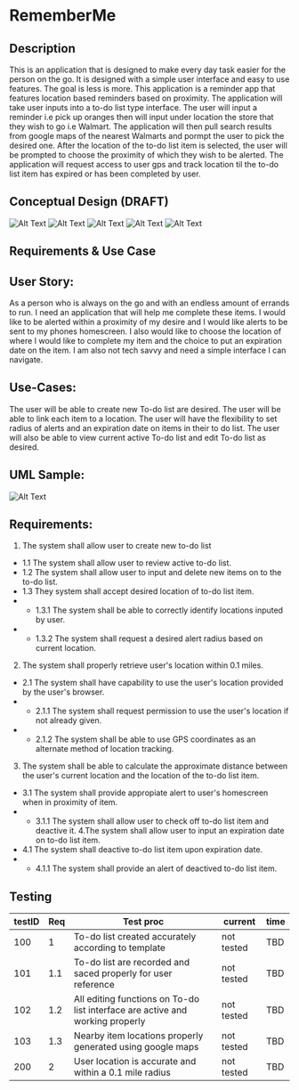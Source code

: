 # RememberMe

## Description
This is an application that is designed to make every day task easier for the person on the go. It is designed with a simple user interface and easy to use features. The goal is less is more. This application is a reminder app that features location based reminders based on proximity. The application will take user inputs into a to-do list type interface. The user will input a reminder i.e pick up oranges then will input under location the store that they wish to go i.e Walmart. The application will then pull search results from google maps of the nearest Walmarts and pormpt the user to pick the desired one. After the location of the to-do list item is selected, the user will be prompted to choose the proximity of which they wish to be alerted. The application will request access to user gps and track location til the to-do list item has expired or has been completed by user.

## Conceptual Design (DRAFT)
![Alt Text](https://github.com/Syndikin/RememberMe/blob/main/WireFrame1.JPG)
![Alt Text](https://github.com/Syndikin/RememberMe/blob/main/WireFrame2.JPG)
![Alt Text](https://github.com/Syndikin/RememberMe/blob/main/WireFrame3.JPG)
![Alt Text](https://github.com/Syndikin/RememberMe/blob/main/WireFrame4.JPG)
![Alt Text](https://github.com/Syndikin/RememberMe/blob/main/WireFrame5.JPG)

## Requirements & Use Case

## User Story:
As a person who is always on the go and with an endless amount of errands to run. 
I need an application that will help me complete these items.  I would like to be alerted within a proximity of my desire and I would like alerts to be sent to my phones homescreen. I also would like to choose the location of  where I would like to complete my item and the choice to put an expiration date on the item.
I am also not tech savvy and need a simple interface I can navigate.

## Use-Cases:
The user will be able to create new To-do list are desired. The user will be able to link each item to a location. 
The user will have the flexibility to set radius of alerts and an expiration date on items in their to do list. 
The user will also be able to view current active To-do list and edit To-do list as desired.

## UML Sample: 
![Alt Text](https://github.com/Syndikin/RememberMe/blob/main/UMLSample.jpg)

## Requirements:

1. The system shall allow user to create new to-do list
 * 1.1 The system shall allow user to review active to-do list.
 * 1.2 The system shall allow user to input and delete new items on to the to-do list.
 * 1.3 They system shall accept desired location of to-do list item.
 * * 1.3.1 The system shall be able to correctly identify locations inputed by user. 
 * * 1.3.2 The system shall request a desired alert radius based on current location.
2. The system shall properly retrieve user's location within 0.1 miles.
 * 2.1 The system shall have capability to use the user's location provided by the user's browser.
 * * 2.1.1 The system shall request permission to use the user's location if not already given.
 * * 2.1.2 The system shall be able to use GPS coordinates as an alternate method of location tracking. 
3. The system shall be able to calculate the approximate distance between the user's current location and the location of the to-do list item.
 * 3.1 The system shall provide appropiate alert to user's homescreen when in proximity of item.
 * * 3.1.1  The system shall allow user to check off to-do list item and deactive it.
4.The system shall allow user to input an expiration date on to-do list item.
 * 4.1 The system shall deactive to-do list item upon expiration date.
 * * 4.1.1 The system shall provide an alert of deactived to-do list item.
 
## Testing

|testID|Req|Test proc|current|time|
|---|---|---|---|---|
|100|1|To-do list created accurately according to template|not tested|TBD|
|101|1.1|To-do list are recorded and saced properly for user reference|not tested|TBD |
|102|1.2|All editing functions on To-do list interface are active and working properly|not tested|TBD|
|103|1.3|Nearby item locations properly generated using google maps|not tested|TBD|  
|200|2| User location is accurate and within a 0.1 mile radius |not tested| TBD|

